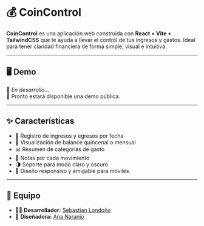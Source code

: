 # 💰 CoinControl

**CoinControl** es una aplicación web construida con **React + Vite + TailwindCSS** que te ayuda a llevar el control de tus ingresos y gastos. Ideal para tener claridad financiera de forma simple, visual e intuitiva.

---

## 🖥️ Demo

🚧 *En desarrollo...*  
🔗 Pronto estará disponible una demo pública.

---

## ✨ Características

- 📆 Registro de ingresos y egresos por fecha
- 🧮 Visualización de balance quincenal o mensual
- 📊 Resumen de categorías de gasto
- 📝 Notas por cada movimiento
- 🌗 Soporte para modo claro y oscuro
- 📱 Diseño responsivo y amigable para móviles

---
## 👥 Equipo

- 👨‍💻 **Desarrollador:** [Sebastian Londoño](https://www.instagram.com/sebax_lond/)
- 🎨 **Diseñadora:** [Ana Naranjo](https://www.instagram.com/bwibichito/)